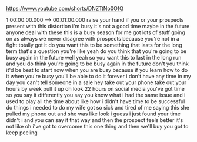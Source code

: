 https://www.youtube.com/shorts/DNZTtNo0OfQ

1 00:00:00.000 --\> 00:01:00.000 raise your hand if you or your
prospects present with this distortion i'm busy it's not a good time
maybe in the future anyone deal with these this is a busy season for me
got lots of stuff going on as always we never disagree with prospects
because you're not in a fight totally got it do you want this to be
something that lasts for the long term that's a question you're like
yeah do you think that you're going to be busy again in the future well
yeah so you want this to last in the long run and you do think you're
going to be busy again in the future don't you think it'd be best to
start now when you are busy because if you learn how to do it when
you're busy you'll be able to do it forever i don't have any time in my
day you can't tell someone in a sale hey take out your phone take out
your hours by week pull it up oh look 22 hours on social media you've
got time so you say it differently you say you know what i had the same
issue and i used to play all the time about like how i didn't have time
to be successful do things i needed to do my wife got so sick and tired
of me saying this she pulled my phone out and she was like look i guess
i just found your time didn't i and you can say it that way and then the
prospect feels better it's not like oh i've got to overcome this one
thing and then we'll buy you got to keep peeling
